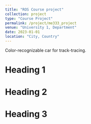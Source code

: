 ```yaml
---
title: "ROS Course project"
collection: project
type: "Course Project"
permalink: /project/me333_project
venue: "University 1, Department"
date: 2023-01-01
location: "City, Country"
---
```


Color-recognizable car for track-tracing.

Heading 1
======

Heading 2
======

Heading 3
======
